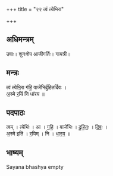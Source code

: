 +++
title = "२२ त्वं त्येभिरा"

+++
## अधिमन्त्रम्
उषाः। शुनःशेप आजीगर्तिः। गायत्री।

## मन्त्रः
त्वं त्येभि॒रा ग॑हि॒ वाजे॑भिर्दुहितर्दिवः ।  
अ॒स्मे र॒यिं नि धा॑रय ॥

## पदपाठः
त्वम् । त्येभिः॑ । आ । ग॒हि॒ । वाजे॑भिः । दु॒हि॒तः॒ । दि॒वः॒ ।  
अ॒स्मे इति॑ । र॒यिम् । नि । धा॒र॒य॒ ॥

## भाष्यम्
Sayana bhashya empty